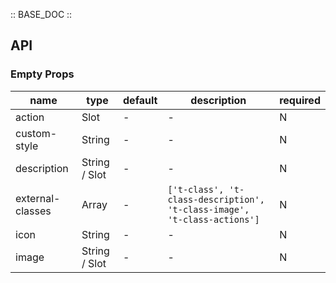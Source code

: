 :: BASE_DOC ::

## API
### Empty Props

name | type | default | description | required
-- | -- | -- | -- | --
action | Slot | - | \- | N
custom-style | String | - | \- | N
description | String / Slot | - | \- | N
external-classes | Array | - | `['t-class', 't-class-description', 't-class-image', 't-class-actions']` | N
icon | String | - | \- | N
image | String / Slot | - | \- | N
